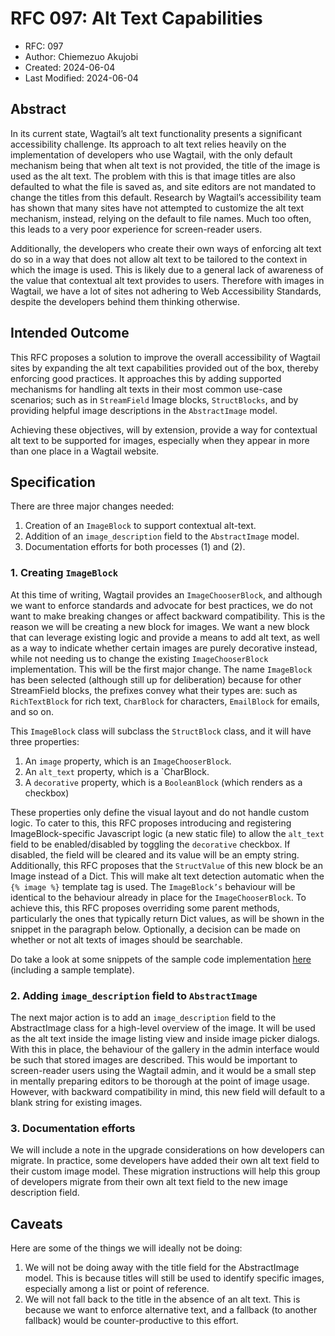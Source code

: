 # RFC 097: Alt Text Capabilities

* RFC: 097
* Author: Chiemezuo Akujobi
* Created: 2024-06-04
* Last Modified: 2024-06-04

## Abstract

In its current state, Wagtail’s alt text functionality presents a significant accessibility challenge. Its approach to alt text relies heavily on the implementation of developers who use Wagtail, with the only default mechanism being that when alt text is not provided, the title of the image is used as the alt text. The problem with this is that image titles are also defaulted to what the file is saved as, and site editors are not mandated to change the titles from this default. Research by Wagtail’s accessibility team has shown that many sites have not attempted to customize the alt text mechanism, instead, relying on the default to file names. Much too often, this leads to a very poor experience for screen-reader users.

Additionally, the developers who create their own ways of enforcing alt text do so in a way that does not allow alt text to be tailored to the context in which the image is used. This is likely due to a general lack of awareness of the value that contextual alt text provides to users. Therefore with images in Wagtail, we have a lot of sites not adhering to Web Accessibility Standards, despite the developers behind them thinking otherwise.

## Intended Outcome

This RFC proposes a solution to improve the overall accessibility of Wagtail sites by expanding the alt text capabilities provided out of the box, thereby enforcing good practices. It approaches this by adding supported mechanisms for handling alt texts in their most common use-case scenarios; such as in `StreamField` Image blocks, `StructBlocks`, and by providing helpful image descriptions in the `AbstractImage` model.

Achieving these objectives, will by extension, provide a way for contextual alt text to be supported for images, especially when they appear in more than one place in a Wagtail website.


## Specification

There are three major changes needed:
1. Creation of an `ImageBlock` to support contextual alt-text.
2. Addition of an `image_description` field to the `AbstractImage` model.
3. Documentation efforts for both processes (1) and (2).

### 1. Creating `ImageBlock`
At this time of writing, Wagtail provides an `ImageChooserBlock`, and although we want to enforce standards and advocate for best practices, we do not want to make breaking changes or affect backward compatibility. This is the reason we will be creating a new block for images. 
We want a new block that can leverage existing logic and provide a means to add alt text, as well as a way to indicate whether certain images are purely decorative instead, while not needing us to change the existing `ImageChooserBlock` implementation. This will be the first major change. The name `ImageBlock` has been selected (although still up for deliberation) because for other StreamField blocks, the prefixes convey what their types are: such as `RichTextBlock` for rich text, `CharBlock` for characters, `EmailBlock` for emails, and so on. 

This `ImageBlock` class will subclass the `StructBlock` class, and it will have three properties:
1. An `image` property, which is an `ImageChooserBlock`.
2. An `alt_text` property, which is a `CharBlock.
3. A `decorative` property, which is a `BooleanBlock` (which renders as a checkbox)

These properties only define the visual layout and do not handle custom logic. To cater to this, this RFC proposes introducing and registering ImageBlock-specific Javascript logic (a new static file) to allow the `alt_text` field to be enabled/disabled by toggling the `decorative` checkbox. If disabled, the field will be cleared and its value will be an empty string. Additionally, this RFC proposes that the `StructValue` of this new block be an Image instead of a Dict. This will make alt text detection automatic when the `{% image %}` template tag is used. The `ImageBlock’s` behaviour will be identical to the behaviour already in place for the `ImageChooserBlock`. To achieve this, this RFC proposes overriding some parent methods, particularly the ones that typically return Dict values, as will be shown in the snippet in the paragraph below. Optionally, a decision can be made on whether or not alt texts of images should be searchable.

Do take a look at some snippets of the sample code implementation [here](https://github.com/wagtail/wagtail/pull/11791/files) (including a sample template).


### 2.  Adding `image_description` field to `AbstractImage`

The next major action is to add an `image_description` field to the AbstractImage class for a high-level overview of the image. It will be used as the alt text inside the image listing view and inside image picker dialogs. With this in place, the behaviour of the gallery in the admin interface would be such that stored images are described. This would be important to screen-reader users using the Wagtail admin, and it would be a small step in mentally preparing editors to be thorough at the point of image usage. However, with backward compatibility in mind, this new field will default to a blank string for existing images.

### 3. Documentation efforts
We will include a note in the upgrade considerations on how developers can migrate. In practice, some developers have added their own alt text field to their custom image model. These migration instructions will help this group of developers migrate from their own alt text field to the new image description field.


## Caveats

Here are some of the things we will ideally not be doing:
1. We will not be doing away with the title field for the AbstractImage model. This is because titles will still be used to identify specific images, especially among a list or point of reference.
2. We will not fall back to the title in the absence of an alt text. This is because we want to enforce alternative text, and a fallback (to another fallback) would be counter-productive to this effort.
